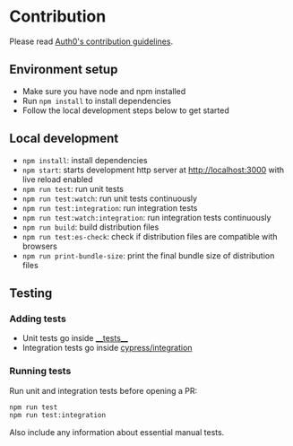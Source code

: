 # Contribution

Please read [Auth0's contribution guidelines](https://github.com/auth0/open-source-template/blob/master/GENERAL-CONTRIBUTING.md).

## Environment setup

- Make sure you have node and npm installed
- Run `npm install` to install dependencies
- Follow the local development steps below to get started

## Local development

- `npm install`: install dependencies
- `npm start`: starts development http server at [http://localhost:3000](http://localhost:3000) with live reload enabled
- `npm run test`: run unit tests
- `npm run test:watch`: run unit tests continuously
- `npm run test:integration`: run integration tests
- `npm run test:watch:integration`: run integration tests continuously
- `npm run build`: build distribution files
- `npm run test:es-check`: check if distribution files are compatible with browsers
- `npm run print-bundle-size`: print the final bundle size of distribution files

## Testing

### Adding tests

- Unit tests go inside [\_\_tests\_\_](https://github.com/auth0/auth0-vue/tree/master/__tests__)
- Integration tests go inside [cypress/integration](https://github.com/auth0/auth0-vue/tree/master/cypress/integration)

### Running tests

Run unit and integration tests before opening a PR:

```bash
npm run test
npm run test:integration
```

Also include any information about essential manual tests.
